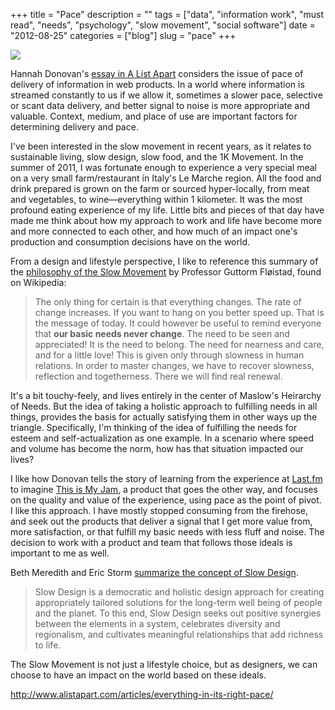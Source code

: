 +++
title = "Pace"
description = ""
tags = ["data", "information work", "must read", "needs", "psychology", "slow movement", "social software"]
date = "2012-08-25"
categories = ["blog"]
slug = "pace"
+++



  <div class="notebook-screenshot"><a href="http://www.alistapart.com/articles/everything-in-its-right-pace/"><img src="//media.konigi.com/bluga/wt503901bbde9e1_large.jpg"/></a></div><p>Hannah Donovan's <a href="http://www.alistapart.com/articles/everything-in-its-right-pace/">essay in A List Apart</a> considers the issue of pace of delivery of information in web products. In a world where information is streamed constantly to us if we allow it, sometimes a slower pace, selective or scant data delivery, and better signal to noise is more appropriate and valuable. Context, medium, and place of use are important factors for determining delivery and pace.</p>

<p>I've been interested in the slow movement in recent years, as it relates to sustainable living, slow design, slow food, and the 1K Movement. In the summer of 2011, I was fortunate enough to experience a very special meal on a very small farm/restaurant in Italy's Le Marche region. All the food and drink prepared is grown on the farm or sourced hyper-locally, from meat and vegetables, to wine—everything within 1 kilometer. It was the most profound eating experience of my life. Little bits and pieces of that day have made me think about how my approach to work and life have become more and more connected to each other, and how much of an impact one's production and consumption decisions have on the world.</p>

<p>From a design and lifestyle perspective, I like to reference this summary of the <a href="http://en.wikipedia.org/wiki/Slow_Movement">philosophy of the Slow Movement</a> by Professor Guttorm Fløistad, found on Wikipedia:</p>

<p><blockquote>The only thing for certain is that everything changes. The rate of change increases. If you want to hang on you better speed up. That is the message of today. It could however be useful to remind everyone that <strong>our basic needs never change</strong>. The need to be seen and appreciated! It is the need to belong. The need for nearness and care, and for a little love! This is given only through slowness in human relations. In order to master changes, we have to recover slowness, reflection and togetherness. There we will find real renewal.</blockquote></p>

<p>It's a bit touchy-feely, and lives entirely in the center of Maslow's Heirarchy of Needs. But the idea of taking a holistic approach to fulfilling needs in all things, provides the basis for actually satisfying them in other ways up the triangle. Specifically, I'm thinking of the idea of fulfilling the needs for esteem and self-actualization as one example. In a scenario where speed and volume has become the norm, how has that situation impacted our lives?</p>

<p>I like how Donovan tells the story of learning from the experience at <a href="http://last.fm/">Last.fm</a> to imagine <a href="http://www.thisismyjam.com/">This is My Jam</a>, a product that goes the other way, and focuses on the quality and value of the experience, using pace as the point of pivot. I like this approach. I have mostly stopped consuming from the firehose, and seek out the products that deliver a signal that I get more value from, more satisfaction, or that fulfill my basic needs with less fluff and noise. The decision to work with a product and team that follows those ideals is important to me as well.</p>

<p>Beth Meredith and Eric Storm <a href="http://www.create-the-good-life.com/slow_design.html">summarize the concept of Slow Design</a>.</p>

<p><blockquote>Slow Design is a democratic and holistic design approach for creating appropriately tailored solutions for the long-term well being of people and the planet. To this end, Slow Design seeks out positive synergies between the elements in a system, celebrates diversity and regionalism, and cultivates meaningful relationships that add richness to life.</blockquote></p>

<p>The Slow Movement is not just a lifestyle choice, but as designers, we can choose to have an impact on the world based on these ideals.</p>

    
  <a href="http://www.alistapart.com/articles/everything-in-its-right-pace/">http://www.alistapart.com/articles/everything-in-its-right-pace/</a>
